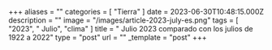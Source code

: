 +++
aliases = ""
categories = [ "Tierra" ]
date = 2023-06-30T10:48:15.000Z
description = ""
image = "/images/article-2023-july-es.png"
tags = [ "2023", " Julio", "clima" ]
title = " Julio 2023 comparado con los julios de 1922 a 2022"
type = "post"
url = ""
_template = "post"
+++

